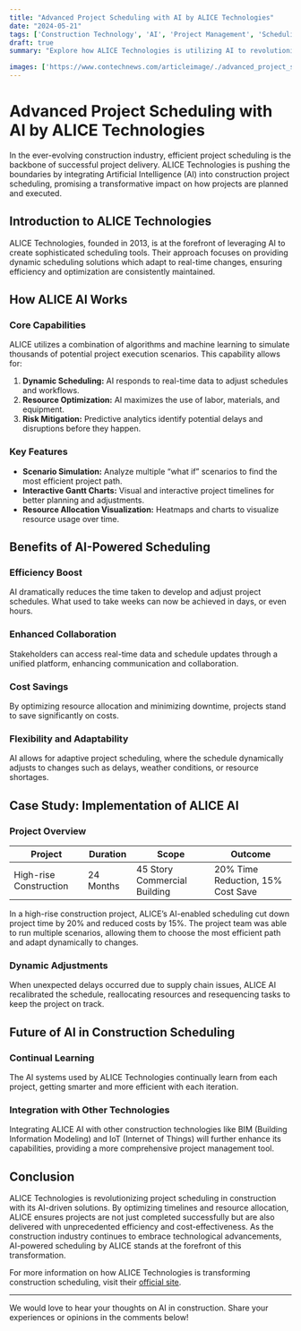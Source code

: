 ```yaml
---
title: "Advanced Project Scheduling with AI by ALICE Technologies"
date: "2024-05-21"
tags: ['Construction Technology', 'AI', 'Project Management', 'Scheduling', 'ALICE Technologies', 'Innovation', 'Resource Allocation', 'Construction Optimization']
draft: true
summary: "Explore how ALICE Technologies is utilizing AI to revolutionize project scheduling in construction, providing dynamic scheduling solutions that optimize timelines and resource allocation for complex projects."

images: ['https://www.contechnews.com/articleimage/./advanced_project_scheduling_with_ai_by_alice_technologies.png']
---
```


# Advanced Project Scheduling with AI by ALICE Technologies

In the ever-evolving construction industry, efficient project scheduling is the backbone of successful project delivery. ALICE Technologies is pushing the boundaries by integrating Artificial Intelligence (AI) into construction project scheduling, promising a transformative impact on how projects are planned and executed.

## Introduction to ALICE Technologies

ALICE Technologies, founded in 2013, is at the forefront of leveraging AI to create sophisticated scheduling tools. Their approach focuses on providing dynamic scheduling solutions which adapt to real-time changes, ensuring efficiency and optimization are consistently maintained.

## How ALICE AI Works

### Core Capabilities

ALICE utilizes a combination of algorithms and machine learning to simulate thousands of potential project execution scenarios. This capability allows for:

1. **Dynamic Scheduling:** AI responds to real-time data to adjust schedules and workflows.
2. **Resource Optimization:** AI maximizes the use of labor, materials, and equipment.
3. **Risk Mitigation:** Predictive analytics identify potential delays and disruptions before they happen.

### Key Features

- **Scenario Simulation:** Analyze multiple “what if” scenarios to find the most efficient project path.
- **Interactive Gantt Charts:** Visual and interactive project timelines for better planning and adjustments.
- **Resource Allocation Visualization:** Heatmaps and charts to visualize resource usage over time.

## Benefits of AI-Powered Scheduling

### Efficiency Boost

AI dramatically reduces the time taken to develop and adjust project schedules. What used to take weeks can now be achieved in days, or even hours.

### Enhanced Collaboration

Stakeholders can access real-time data and schedule updates through a unified platform, enhancing communication and collaboration.

### Cost Savings

By optimizing resource allocation and minimizing downtime, projects stand to save significantly on costs.

### Flexibility and Adaptability

AI allows for adaptive project scheduling, where the schedule dynamically adjusts to changes such as delays, weather conditions, or resource shortages.

## Case Study: Implementation of ALICE AI

### Project Overview

| **Project**            | **Duration**    | **Scope**                         | **Outcome**                       |
|------------------------|-----------------|-----------------------------------|-----------------------------------|
| High-rise Construction | 24 Months       | 45 Story Commercial Building      | 20% Time Reduction, 15% Cost Save |

In a high-rise construction project, ALICE’s AI-enabled scheduling cut down project time by 20% and reduced costs by 15%. The project team was able to run multiple scenarios, allowing them to choose the most efficient path and adapt dynamically to changes.

### Dynamic Adjustments

When unexpected delays occurred due to supply chain issues, ALICE AI recalibrated the schedule, reallocating resources and resequencing tasks to keep the project on track.

## Future of AI in Construction Scheduling

### Continual Learning

The AI systems used by ALICE Technologies continually learn from each project, getting smarter and more efficient with each iteration.

### Integration with Other Technologies

Integrating ALICE AI with other construction technologies like BIM (Building Information Modeling) and IoT (Internet of Things) will further enhance its capabilities, providing a more comprehensive project management tool.

## Conclusion

ALICE Technologies is revolutionizing project scheduling in construction with its AI-driven solutions. By optimizing timelines and resource allocation, ALICE ensures projects are not just completed successfully but are also delivered with unprecedented efficiency and cost-effectiveness. As the construction industry continues to embrace technological advancements, AI-powered scheduling by ALICE stands at the forefront of this transformation.

For more information on how ALICE Technologies is transforming construction scheduling, visit their [official site](https://www.alicetechnologies.com).

---

We would love to hear your thoughts on AI in construction. Share your experiences or opinions in the comments below!
```
